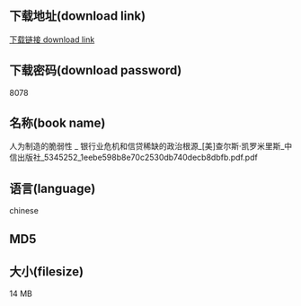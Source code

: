 ## 下载地址(download link)
[下载链接 download link](https://tutu365.netlify.app/?s=%E4%BA%BA%E4%B8%BA%E5%88%B6%E9%80%A0%E7%9A%84%E8%84%86%E5%BC%B1%E6%80%A7+_+%E9%93%B6%E8%A1%8C%E4%B8%9A%E5%8D%B1%E6%9C%BA%E5%92%8C%E4%BF%A1%E8%B4%B7%E7%A8%80%E7%BC%BA%E7%9A%84%E6%94%BF%E6%B2%BB%E6%A0%B9%E6%BA%90_%5B%E7%BE%8E%5D%E6%9F%A5%E5%B0%94%E6%96%AF%C2%B7%E5%87%AF%E7%BD%97%E7%B1%B3%E9%87%8C%E6%96%AF_%E4%B8%AD%E4%BF%A1%E5%87%BA%E7%89%88%E7%A4%BE_5345252_1eebe598b8e70c2530db740decb8dbfb.pdf)

## 下载密码(download password)
8078

## 名称(book name)
人为制造的脆弱性 _ 银行业危机和信贷稀缺的政治根源_[美]查尔斯·凯罗米里斯_中信出版社_5345252_1eebe598b8e70c2530db740decb8dbfb.pdf.pdf

## 语言(language)
chinese

## MD5


## 大小(filesize)
14 MB
